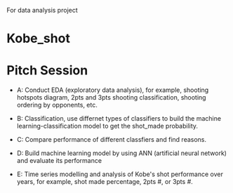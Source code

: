 For data analysis project
# Kobe_shot

# Pitch Session
- A: Conduct EDA (exploratory data analysis), for example, shooting hotspots diagram,
2pts and 3pts shooting classification, shooting ordering by opponents, etc.
  
- B: Classification, use differnet types of classifiers to build the machine learning-classification model
to get the shot_made probability.

- C: Compare performance of different classfiers and find reasons.

- D: Build machine learning model by using ANN (artificial neural network) and evaluate its performance

- E: Time series modelling and analysis of Kobe's shot performance over years, for example, shot made percentage,
2pts #, or 3pts #.
